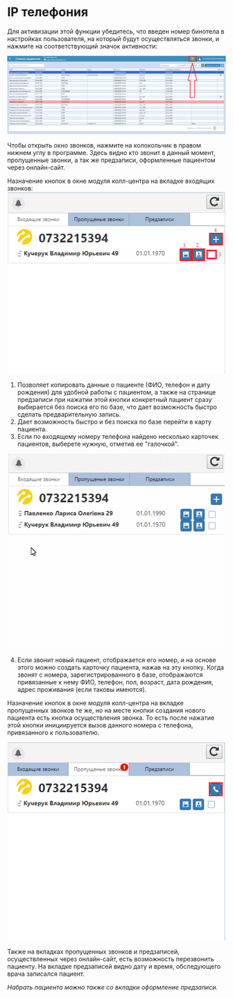 # IP телефония

Для активизации этой функции убедитесь, что введен номер бинотела в настройках пользователя, на который будут осуществляться звонки, и нажмите на соответствующий значок активности:

![Image](Image/iptele.png)

Чтобы открыть окно звонков, нажмите на колокольчик в правом нижнем углу в программе. Здесь видно кто звонит в данный момент, пропущенные звонки, а так же предзаписи, оформленные пациентом через онлайн-сайт.       
  
Назначение кнопок в окне модуля колл-центра на вкладке входящих звонков:      
<img style="position: relative; left: 50%;
    transform: translate(-50%);" src="Image/callcenter.png">     
1. Позволяет копировать данные о пациенте (ФИО, телефон и дату рождения) для удобной работы с пациентом, а также на странице предзаписи при нажатии этой кнопки конкретный пациент сразу выбирается без поиска его по базе, что дает возможность быстро сделать предварительную запись.
2. Дает возможность быстро и без поиска по базе перейти в карту пациента.
3. Если по входящему номеру телефона найдено несколько карточек пациентов, выберете нужную, отметив ее "галочкой".     

<img style="position: relative; left: 50%;
    transform: translate(-50%);" src="Image/callcentergif.gif">  

4. Если звонит новый пациент, отображается его номер, и на основе этого можно создать карточку пациента, нажав на эту кнопку. Когда звонят с номера, зарегистрированного в базе, отображаются привязанные к нему ФИО, телефон, пол, возраст, дата рождения, адрес проживания (если таковы имеются).       

Назначение кнопок в окне модуля колл-центра на вкладке пропущенных звонков те же, но на месте кнопки создания нового пациента есть кнопка осуществления звонка. То есть после нажатие этой кнопки инициируется вызов данного номера с телефона, привязанного к пользователю.

<img style="position: relative; left: 50%;
    transform: translate(-50%);" src="Image/callcenter1.png">

  
Также на вкладках пропущенных звонков и предзаписей, осуществленных через онлайн-сайт, есть возможность перезвонить пациенту. На вкладке предзаписей видно дату и время, обследующего врача записался пациент.   

*Набрать пациента можно также со вкладки оформление предзаписи.*